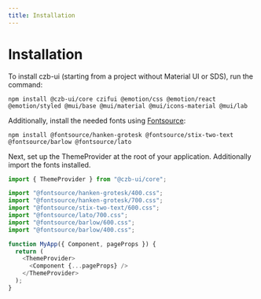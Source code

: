 ```yaml
---
title: Installation
---
```


# Installation

To install czb-ui (starting from a project without Material UI or SDS),
run the command:

```shell
npm install @czb-ui/core czifui @emotion/css @emotion/react @emotion/styled @mui/base @mui/material @mui/icons-material @mui/lab

```

Additionally, install the needed fonts using [Fontsource](https://github.com/fontsource/fontsource):

```shell
npm install @fontsource/hanken-grotesk @fontsource/stix-two-text @fontsource/barlow @fontsource/lato

```

Next, set up the ThemeProvider at the root of your application.
Additionally import the fonts installed.

```javascript
import { ThemeProvider } from "@czb-ui/core";

import "@fontsource/hanken-grotesk/400.css";
import "@fontsource/hanken-grotesk/700.css";
import "@fontsource/stix-two-text/600.css";
import "@fontsource/lato/700.css";
import "@fontsource/barlow/600.css";
import "@fontsource/barlow/400.css";

function MyApp({ Component, pageProps }) {
  return (
    <ThemeProvider>
      <Component {...pageProps} />
    </ThemeProvider>
  );
}
```

